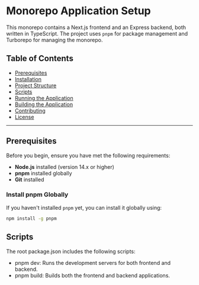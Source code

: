 # Monorepo Application Setup

This monorepo contains a Next.js frontend and an Express backend, both written in TypeScript. The project uses `pnpm` for package management and Turborepo for managing the monorepo.

## Table of Contents

- [Prerequisites](#prerequisites)
- [Installation](#installation)
- [Project Structure](#project-structure)
- [Scripts](#scripts)
- [Running the Application](#running-the-application)
- [Building the Application](#building-the-application)
- [Contributing](#contributing)
- [License](#license)

---

## Prerequisites

Before you begin, ensure you have met the following requirements:

- **Node.js** installed (version 14.x or higher)
- **pnpm** installed globally
- **Git** installed

### Install pnpm Globally

If you haven't installed `pnpm` yet, you can install it globally using:

```bash
npm install -g pnpm
```

## Scripts

The root package.json includes the following scripts:

- pnpm dev: Runs the development servers for both frontend and backend.
- pnpm build: Builds both the frontend and backend applications.
